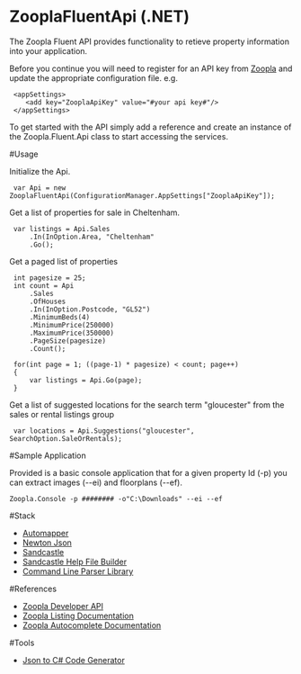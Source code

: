 ﻿# ZooplaFluentApi (.NET)

The Zoopla Fluent API provides functionality to retieve property information into your application.
     
Before you continue you will need to register for an API key from [Zoopla](http://developer.zoopla.com)
and update the appropriate configuration file. e.g.

     <appSettings>
        <add key="ZooplaApiKey" value="#your api key#"/>
     </appSettings>

To get started with the API simply add a reference and create an instance of the <c>Zoopla.Fluent.Api</c> class to start accessing the services. 

#Usage

Initialize the Api.

     var Api = new ZooplaFluentApi(ConfigurationManager.AppSettings["ZooplaApiKey"]);
     
 Get a list of properties for sale in Cheltenham.

     var listings = Api.Sales
         .In(InOption.Area, "Cheltenham"
         .Go();
         
 Get a paged list of properties  

     int pagesize = 25;
     int count = Api
         .Sales
         .OfHouses
         .In(InOption.Postcode, "GL52")
         .MinimumBeds(4)
         .MinimumPrice(250000)
         .MaximumPrice(350000)
         .PageSize(pagesize)
         .Count();
    
     for(int page = 1; ((page-1) * pagesize) < count; page++)
     {
         var listings = Api.Go(page);
     }
    
Get a list of suggested locations for the search term "gloucester" from the sales or rental listings group  

     var locations = Api.Suggestions("gloucester", SearchOption.SaleOrRentals);

#Sample Application

Provided is a basic console application that for a given property Id (-p) you can extract images (--ei) and floorplans (--ef).

    Zoopla.Console -p ######## -o"C:\Downloads" --ei --ef

#Stack
* [Automapper](https://www.nuget.org/packages/AutoMapper)  
* [Newton Json](https://www.nuget.org/packages/newtonsoft.json)
* [Sandcastle](http://sandcastle.codeplex.com)  
* [Sandcastle Help File Builder](http://shfb.codeplex.com)
* [Command Line Parser Library](https://www.nuget.org/packages/CommandLineParser)

#References
* [Zoopla Developer API](http://developer.zoopla.com/home)  
* [Zoopla Listing Documentation](http://developer.zoopla.com/docs/read/Property_listings)  
* [Zoopla Autocomplete Documentation](http://developer.zoopla.com/docs/read/Geo_Autocomplete)

#Tools
* [Json to C# Code Generator](http://json2csharp.com)  
